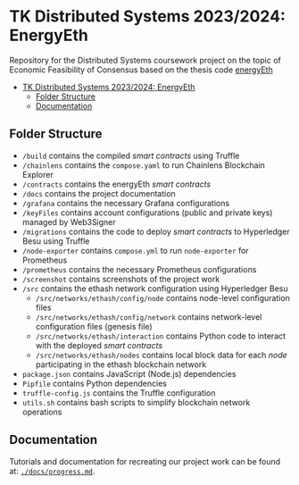 # TK Distributed Systems 2023/2024: EnergyEth

Repository for the Distributed Systems coursework project on the topic of Economic Feasibility of Consensus based on the thesis code [energyEth](https://github.com/fredrbl/energyEth)

- [TK Distributed Systems 2023/2024: EnergyEth](#tk-distributed-systems-20232024-energyeth)
  - [Folder Structure](#folder-structure)
  - [Documentation](#documentation)

## Folder Structure

- `/build` contains the compiled *smart contracts* using Truffle
- `/chainlens` contains the `compose.yaml` to run Chainlens Blockchain Explorer
- `/contracts` contains the energyEth *smart contracts*
- `/docs` contains the project documentation
- `/grafana` contains the necessary Grafana configurations
- `/keyFiles` contains account configurations (public and private keys) managed by Web3Signer
- `/migrations` contains the code to deploy *smart contracts* to Hyperledger Besu using Truffle
- `/node-exporter` contains `compose.yml` to run `node-exporter` for Prometheus
- `/prometheus` contains the necessary Prometheus configurations
- `/screenshot` contains screenshots of the project work
- `/src` contains the ethash network configuration using Hyperledger Besu
  - `/src/networks/ethash/config/node` contains node-level configuration files
  - `/src/networks/ethash/config/network` contains network-level configuration files (genesis file)
  - `/src/networks/ethash/interaction` contains Python code to interact with the deployed *smart contracts*
  - `/src/networks/ethash/nodes` contains local block data for each *node* participating in the ethash blockchain network
- `package.json` contains JavaScript (Node.js) dependencies
- `Pipfile` contains Python dependencies
- `truffle-config.js` contains the Truffle configuration
- `utils.sh` contains bash scripts to simplify blockchain network operations

## Documentation

Tutorials and documentation for recreating our project work can be found at: [`./docs/progress.md`](./docs/progress.md).
